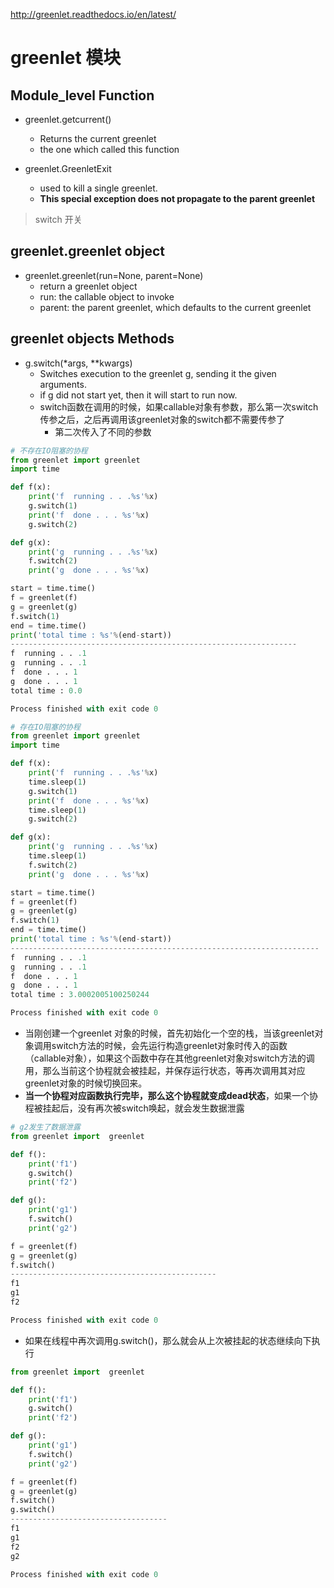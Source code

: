 http://greenlet.readthedocs.io/en/latest/

# greenlet 模块


## Module_level Function
- greenlet.getcurrent()
	- Returns the current greenlet
	- the one which called this function

- greenlet.GreenletExit
	-  used to kill a single greenlet.
	-  **This special exception does not propagate to the parent greenlet**

> switch      开关    

## greenlet.greenlet object
- greenlet.greenlet(run=None, parent=None)
	- return a greenlet object
	- run: the callable object to invoke
	- parent: the parent greenlet, which defaults to the current greenlet

## greenlet objects Methods

- g.switch(*args, **kwargs)
	- Switches execution to the greenlet g, sending it the given arguments.
	- if g did not start yet, then it will start to run now.
	- switch函数在调用的时候，如果callable对象有参数，那么第一次switch传参之后，之后再调用该greenlet对象的switch都不需要传参了
		- 第二次传入了不同的参数



```python
# 不存在IO阻塞的协程
from greenlet import greenlet
import time

def f(x):
    print('f  running . . .%s'%x)
    g.switch(1)
    print('f  done . . . %s'%x)
    g.switch(2)

def g(x):
    print('g  running . . .%s'%x)
    f.switch(2)
    print('g  done . . . %s'%x)

start = time.time()
f = greenlet(f)
g = greenlet(g)
f.switch(1)
end = time.time()
print('total time : %s'%(end-start))
----------------------------------------------------------------
f  running . . .1
g  running . . .1
f  done . . . 1
g  done . . . 1
total time : 0.0

Process finished with exit code 0
```



```python
# 存在IO阻塞的协程
from greenlet import greenlet
import time

def f(x):
    print('f  running . . .%s'%x)
    time.sleep(1)
    g.switch(1)
    print('f  done . . . %s'%x)
    time.sleep(1)
    g.switch(2)

def g(x):
    print('g  running . . .%s'%x)
    time.sleep(1)
    f.switch(2)
    print('g  done . . . %s'%x)

start = time.time()
f = greenlet(f)
g = greenlet(g)
f.switch(1)
end = time.time()
print('total time : %s'%(end-start))
---------------------------------------------------------------------
f  running . . .1
g  running . . .1
f  done . . . 1
g  done . . . 1
total time : 3.0002005100250244

Process finished with exit code 0
```

- 当刚创建一个greenlet 对象的时候，首先初始化一个空的栈，当该greenlet对象调用switch方法的时候，会先运行构造greenlet对象时传入的函数（callable对象），如果这个函数中存在其他greenlet对象对switch方法的调用，那么当前这个协程就会被挂起，并保存运行状态，等再次调用其对应greenlet对象的时候切换回来。
- **当一个协程对应函数执行完毕，那么这个协程就变成dead状态**，如果一个协程被挂起后，没有再次被switch唤起，就会发生数据泄露


```python
# g2发生了数据泄露
from greenlet import  greenlet

def f():
    print('f1')
    g.switch()
    print('f2')

def g():
    print('g1')
    f.switch()
    print('g2')

f = greenlet(f)
g = greenlet(g)
f.switch()
----------------------------------------------
f1
g1
f2

Process finished with exit code 0
```

- 如果在线程中再次调用g.switch()，那么就会从上次被挂起的状态继续向下执行


```python
from greenlet import  greenlet

def f():
    print('f1')
    g.switch()
    print('f2')

def g():
    print('g1')
    f.switch()
    print('g2')

f = greenlet(f)
g = greenlet(g)
f.switch()
g.switch()
-----------------------------------
f1
g1
f2
g2

Process finished with exit code 0

```
